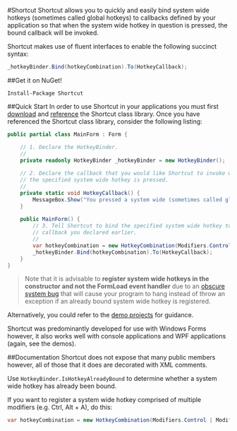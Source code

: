 #Shortcut
Shortcut allows you to quickly and easily bind system wide hotkeys (sometimes called global hotkeys) to callbacks defined by your application so that when the system wide hotkey in question is pressed, the bound callback will be invoked. 

Shortcut makes use of fluent interfaces to enable the following succinct syntax:

```c#
_hotkeyBinder.Bind(hotkeyCombination).To(HotkeyCallback);
```

##Get it on NuGet!
```
Install-Package Shortcut
```
##Quick Start
In order to use Shortcut in your applications you must first [download](https://github.com/ByteBlast/Shortcut/archive/master.zip) and  [reference](http://msdn.microsoft.com/en-us/library/wkze6zky.aspx) the Shortcut class library. Once you have referenced the Shortcut class library, consider the following listing: 


```c#
public partial class MainForm : Form {

    // 1. Declare the HotkeyBinder.
    //
    private readonly HotkeyBinder _hotkeyBinder = new HotkeyBinder();
    
    // 2. Declare the callback that you would like Shortcut to invoke when 
    // the specified system wide hotkey is pressed.
    //
    private static void HotkeyCallback() {
        MessageBox.Show("You pressed a system wide (sometimes called global) hot key!");
    }
    
    public MainForm() {
        // 3. Tell Shortcut to bind the specified system wide hotkey to the
        // callback you declared earlier. 
        //
        var hotkeyCombination = new HotkeyCombination(Modifiers.Control, Keys.F);
        _hotkeyBinder.Bind(hotkeyCombination).To(HotkeyCallback);
    }
}
```
> Note that it is advisable  to **register system wide hotkeys in the constructor and not the FormLoad event handler** due to an [obscure system bug](http://connect.microsoft.com/VisualStudio/feedback/details/325742/exception-assistant-dialog-box-doesnt-appear-when-debugging-in-vb2008-express) that will cause your program to hang instead of throw an exception if an already bound system wide hotkey is registered.

Alternatively, you could refer to the [demo projects](https://github.com/ByteBlast/Shortcut/tree/master/Demos) for guidance.

Shortcut was predominantly developed for use with Windows Forms however, it also works well with console applications and WPF applications (again, see the demos).

##Documentation
Shortcut does not expose that many public members however, all of those that it does are decorated with XML comments. 

Use `HotkeyBinder.IsHotkeyAlreadyBound` to determine whether a system wide hotkey has already been bound.

If you want to register a system wide hotkey comprised of multiple modifiers (e.g. Ctrl, Alt + A), do this: 

```c#
var hotkeyCombination = new HotkeyCombination(Modifiers.Control | Modifiers.Alt, Keys.F);
```
